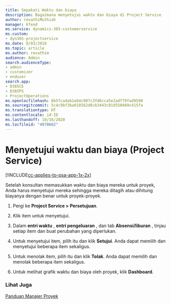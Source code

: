 ```yaml
---
title: Sepakati Waktu dan biaya
description: Bagaimana menyetujui waktu dan biaya di Project Service
author: revathiMuthiah
manager: kfend
ms.service: dynamics-365-customerservice
ms.custom:
- dyn365-projectservice
ms.date: 8/03/2018
ms.topic: article
ms.author: revathim
audience: Admin
search.audienceType:
- admin
- customizer
- enduser
search.app:
- D365CE
- D365PS
- ProjectOperations
ms.openlocfilehash: 6b5fca4ab1eb4c907c3fd6cca5e2adf79fad9590
ms.sourcegitcommit: 5c4c9bf3ba018562d6cb3443c01d550489c415fa
ms.translationtype: HT
ms.contentlocale: id-ID
ms.lasthandoff: 10/16/2020
ms.locfileid: "4078662"
---
```

# <a name="approve-time-and-expenses-project-service"></a>Menyetujui waktu dan biaya (Project Service)

[!INCLUDE[cc-applies-to-psa-app-1x-2x](../includes/cc-applies-to-psa-app-1x-2x.md)]

Setelah konsultan memasukkan waktu dan biaya mereka untuk proyek, Anda harus menyetujui mereka sehingga mereka ditagih atau dihitung biayanya dengan benar untuk proyek-proyek.  
  
1.  Pergi ke **Project Service > Persetujuan**.  
  
2.  Klik item untuk menyetujui.  
  
3.  Dalam **entri waktu** , **entri pengeluaran** , dan tab **Absensi/liburan** , tinjau setiap item dan buat perubahan yang diperlukan.  
  
4.  Untuk menyetujui item, pilih itu dan klik **Setujui**. Anda dapat memilih dan menyetujui beberapa item sekaligus.  
  
5.  Untuk menolak item, pilih itu dan klik **Tolak**. Anda dapat memilih dan menolak beberapa item sekaligus.  
  
6.  Untuk melihat grafik waktu dan biaya oleh proyek, klik **Dashboard**.  
  
### <a name="see-also"></a>Lihat Juga  
 [Panduan Manajer Proyek](../psa/project-manager-guide.md)
